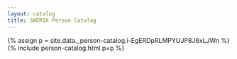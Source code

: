 ```yaml
---
layout: catalog
title: SWERIK Person Catalog
---
```

{% assign p = site.data._person-catalog.i-EgERDpRLMPYUJP8J6xLJWn %}
{% include person-catalog.html p=p %}

